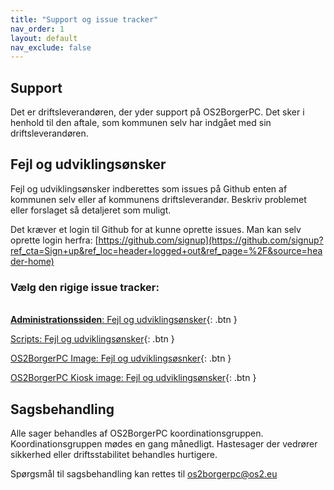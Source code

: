 ```yaml
---
title: "Support og issue tracker"
nav_order: 1
layout: default
nav_exclude: false
---
```


## Support

Det er driftsleverandøren, der yder support på OS2BorgerPC. Det sker i henhold til den aftale, som kommunen selv har indgået med sin driftsleverandøren.

## Fejl og udviklingsønsker

Fejl og udviklingsønsker indberettes som issues på Github enten af kommunen selv eller af kommunens driftsleverandør.
Beskriv problemet eller forslaget så detaljeret som muligt.

Det kræver et login til Github for at kunne oprette issues. Man kan selv oprette login herfra: [https://github.com/signup](https://github.com/signup?ref_cta=Sign+up&ref_loc=header+logged+out&ref_page=%2F&source=header-home)

### Vælg den rigige issue tracker:
\
[**Administrationssiden**: Fejl og udviklingsønsker](https://github.com/OS2borgerPC/os2borgerpc-admin-site/issues){: .btn }

[Scripts: Fejl og udviklingsønsker](https://github.com/OS2borgerPC/os2borgerpc-core-scripts/issues){: .btn }

[OS2BorgerPC Image: Fejl og udviklingsøsnker](https://github.com/OS2borgerPC/os2borgerpc-image/issues){: .btn }

[OS2BorgerPC Kiosk image: Fejl og udviklingsønsker](https://github.com/OS2borgerPC/os2borgerpc-kiosk-image){: .btn }

## Sagsbehandling
Alle sager behandles af OS2BorgerPC koordinationsgruppen. Koordinationsgruppen mødes en gang månedligt.
Hastesager der vedrører sikkerhed eller driftsstabilitet behandles hurtigere.

Spørgsmål til sagsbehandling kan rettes til [os2borgerpc@os2.eu](mailto:os2borgerpc@os2.eu)













